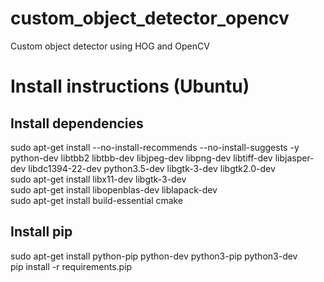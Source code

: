 # custom_object_detector_opencv
Custom object detector using HOG and OpenCV

# Install instructions (Ubuntu)

## Install dependencies
sudo apt-get install --no-install-recommends --no-install-suggests -y python-dev libtbb2 libtbb-dev libjpeg-dev libpng-dev libtiff-dev libjasper-dev libdc1394-22-dev python3.5-dev libgtk-3-dev libgtk2.0-dev  
sudo apt-get install libx11-dev libgtk-3-dev  
sudo apt-get install libopenblas-dev liblapack-dev  
sudo apt-get install build-essential cmake  

## Install pip
sudo apt-get install python-pip python-dev python3-pip python3-dev  
pip install -r requirements.pip
